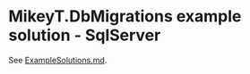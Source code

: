# MikeyT.DbMigrations example solution - SqlServer

See [ExampleSolutions.md](../../docs/ExampleSolutions.md).
